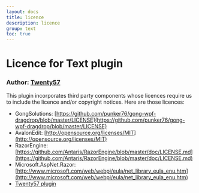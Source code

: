 ```yaml
---
layout: docs
title: licence
description: licence
group: text
toc: true
---
```

# Licence for Text plugin

### Author: [Twenty57](http://www.twenty57.com)

This plugin incorporates third party components whose licences require us to include the licence and/or copyright notices. Here are those licences:

- GongSolutions: [https://github.com/punker76/gong-wpf-dragdrop/blob/master/LICENSE](https://github.com/punker76/gong-wpf-dragdrop/blob/master/LICENSE)
- AvalonEdit: [http://opensource.org/licenses/MIT](http://opensource.org/licenses/MIT)
- RazorEngine: [https://github.com/Antaris/RazorEngine/blob/master/doc/LICENSE.md](https://github.com/Antaris/RazorEngine/blob/master/doc/LICENSE.md)
- Microsoft.AspNet.Razor: [http://www.microsoft.com/web/webpi/eula/net_library_eula_enu.htm](http://www.microsoft.com/web/webpi/eula/net_library_eula_enu.htm)
- [Twenty57 plugin](https://linx.software/plugins/builtin/licence/)
